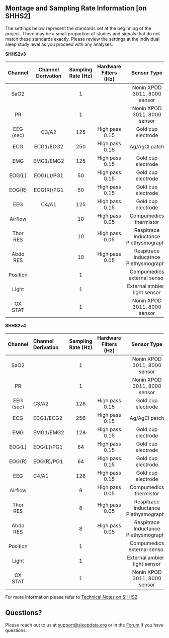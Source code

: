 ## Montage and Sampling Rate Information [on SHHS2]

The settings below represent the standards set at the beginning of the project. There may be a small proportion of studies and signals that do not match these standards exactly. Please review the settings at the individual sleep study level as you proceed with any analyses.

<b>SHHS2v3</b>

|  Channel  |   Channel Derivation  |  Sampling Rate (Hz)  |  Hardware Filters (Hz)  |              Sensor Type                 |
|:---------:|:---------------------:|:--------------------:|:-----------------------:|:----------------------------------------:|
| SaO2      |                       |    1                 |                         | Nonin XPOD 3011, 8000 sensor             |
| PR        |                       |    1                 |                         | Nonin XPOD 3011, 8000 sensor             |
| EEG (sec) | C3/A2                 |  125                 |  High pass 0.15         | Gold cup electrode                       |
| ECG       | ECG1/ECG2             |  250                 |  High pass 0.15         | Ag/AgCl patch                            |
| EMG       | EMG1/EMG2             |  125                 |  High pass 0.15         | Gold cup electrode                       |
| EOG(L)    | EOG(L)/PG1            |   50                 |  High pass 0.15         | Gold cup electrode                       |
| EOG(R)    | EOG(R)/PG1            |   50                 |  High pass 0.15         | Gold cup electrode                       |
| EEG       | C4/A1                 |  125                 |  High pass 0.15         | Gold cup electrode                       |
| Airflow   |                       |   10                 |  High pass 0.05         | Compumedics thermistor                   |
| Thor RES  |                       |   10                 |  High pass 0.05         | Respitrace Inductance Plethysmography    |
| Abdo RES  |                       |   10                 |  High pass 0.05         | Respitrace Inducatnce Plethysmography    |
| Position  |                       |    1                 |                         | Compumedics external sensor              |
| Light     |                       |    1                 |                         | External ambient light sensor            |
| OX STAT   |                       |    1                 |                         | Nonin XPOD 3011, 8000 sensor             |

<b>SHHS2v4</b>

|  Channel  |   Channel Derivation  |  Sampling Rate (Hz)  |  Hardware Filters (Hz)  |              Sensor Type                 |
|:---------:|:----------------------|:--------------------:|:-----------------------:|:----------------------------------------:|
| SaO2      |                       |    1                 |                         | Nonin XPOD 3011, 8000 sensor             |
| PR        |                       |    1                 |                         | Nonin XPOD 3011, 8000 sensor             |
| EEG (sec) | C3/A2                 |  128                 |  High pass 0.15         | Gold cup electrode                       |
| ECG       | ECG1/ECG2             |  256                 |  High pass 0.15         | Ag/AgCl patch                            |
| EMG       | EMG1/EMG2             |  128                 |  High pass 0.15         | Gold cup electrode                       |
| EOG(L)    | EOG(L)/PG1            |   64                 |  High pass 0.15         | Gold cup electrode                       |
| EOG(R)    | EOG(R)/PG1            |   64                 |  High pass 0.15         | Gold cup electrode                       |
| EEG       | C4/A1                 |  128                 |  High pass 0.15         | Gold cup electrode                       |
| Airflow   |                       |    8                 |  High pass 0.05         | Compumedics thermistor                   |
| Thor RES  |                       |    8                 |  High pass 0.05         | Respitrace Inductance Plethysmography    |
| Abdo RES  |                       |    8                 |  High pass 0.05         | Respitrace Inductance Plethysmography    |
| Position  |                       |    1                 |                         | Compumedics external sensor              |
| Light     |                       |    1                 |                         | External ambient light sensor            |
| OX STAT   |                       |    1                 |                         | Nonin XPOD 3011, 8000 sensor             |

For more information please refer to [Technical Notes on SHHS2](:pages_path:/09-equipment-shhs2.md)

## Questions?

Please reach out to us at support@sleepdata.org or in the [Forum](https://sleepdata.org/forum) if you have questions.
